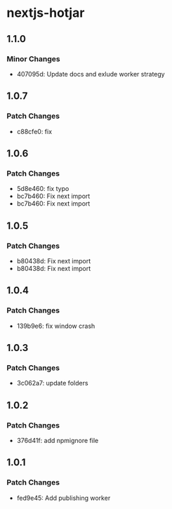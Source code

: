 # nextjs-hotjar

## 1.1.0

### Minor Changes

- 407095d: Update docs and exlude worker strategy

## 1.0.7

### Patch Changes

- c88cfe0: fix

## 1.0.6

### Patch Changes

- 5d8e460: fix typo
- bc7b460: Fix next import
- bc7b460: Fix next import

## 1.0.5

### Patch Changes

- b80438d: Fix next import
- b80438d: Fix next import

## 1.0.4

### Patch Changes

- 139b9e6: fix window crash

## 1.0.3

### Patch Changes

- 3c062a7: update folders

## 1.0.2

### Patch Changes

- 376d41f: add npmignore file

## 1.0.1

### Patch Changes

- fed9e45: Add publishing worker
